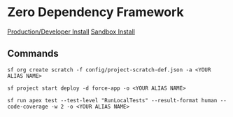 # Zero Dependency Framework

[Production/Developer Install](https://login.salesforce.com/packaging/installPackage.apexp?p0=04tHu000002hCgEIAU)
[Sandbox Install](https://test.salesforce.com/packaging/installPackage.apexp?p0=04tHu000002hCgEIAU)

## Commands
```
sf org create scratch -f config/project-scratch-def.json -a <YOUR ALIAS NAME>
```
```
sf project start deploy -d force-app -o <YOUR ALIAS NAME>
```
```
sf run apex test --test-level "RunLocalTests" --result-format human --code-coverage -w 2 -o <YOUR ALIAS NAME>
```